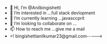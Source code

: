 - 👋 Hi, I’m @Anilbingishetti
- 👀 I’m interested in ...full stack devlopment
- 🌱 I’m currently learning ...javasccprit
- 💞️ I’m looking to collaborate on ...
- 📫 How to reach me ...give me a mail 
- <! bingishettianilkumar23@gmail.com----->

<!---
Anilbingishetti/Anilbingishetti is a ✨ special ✨ repository because its `README.md` (this file) appears on your GitHub profile.
You can click the Preview link to take a look at your changes.
--->
